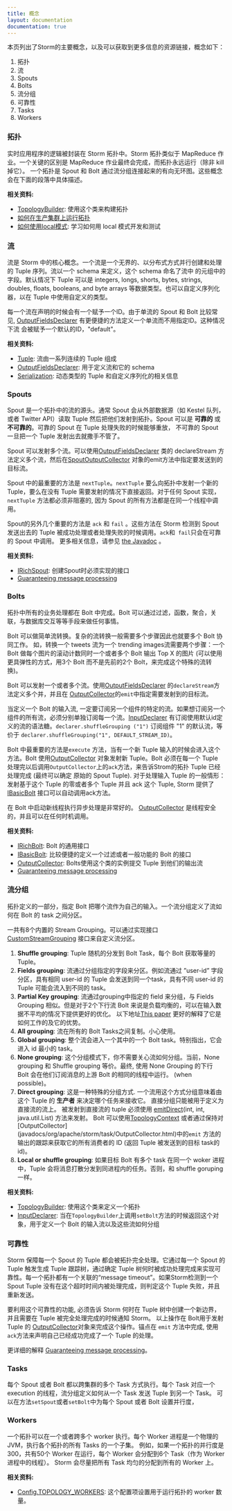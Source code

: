 ```yaml
---
title: 概念
layout: documentation
documentation: true
---
```


本页列出了Storm的主要概念，以及可以获取到更多信息的资源链接，概念如下：

1. 拓扑
2. 流
3. Spouts
4. Bolts
5. 流分组
6. 可靠性
7. Tasks
8. Workers

### 拓扑

实时应用程序的逻辑被封装在 Storm 拓扑中。Storm 拓扑类似于 MapReduce 作业。一个关键的区别是 MapReduce 作业最终会完成，而拓扑永远运行（除非 kill 掉它）。
一个拓扑是 Spout 和 Bolt 通过流分组连接起来的有向无环图。这些概念会在下面的段落中具体描述。

**相关资料:**

* [TopologyBuilder](javadocs/org/apache/storm/topology/TopologyBuilder.html): 使用这个类来构建拓扑
* [如何在生产集群上运行拓扑](Running-topologies-on-a-production-cluster.html)
* [如何使用local模式](Local-mode.html): 学习如何用 local 模式开发和测试

### 流

流是 Storm 中的核心概念。一个流是一个无界的、以分布式方式并行创建和处理的 Tuple 序列。流以一个 schema 来定义，这个 schema 命名了流中
的元组中的字段。默认情况下 Tuple 可以是 integers, longs, shorts, bytes, strings, doubles, floats, booleans, and byte arrays 
等数据类型。也可以自定义序列化器，以在 Tuple 中使用自定义的类型。

每一个流在声明的时候会有一个赋予一个ID。由于单流的 Spout 和 Bolt 比较常见, [OutputFieldsDeclarer](javadocs/org/apache/storm/topology/OutputFieldsDeclarer.html) 有更便捷的方法定义一个单流而不用指定ID。这种情况下流
会被赋予一个默认的ID，"default"。


**相关资料:**

* [Tuple](javadocs/org/apache/storm/tuple/Tuple.html): 流由一系列连续的 Tuple 组成
* [OutputFieldsDeclarer](javadocs/org/apache/storm/topology/OutputFieldsDeclarer.html): 用于定义流和它的 schema
* [Serialization](Serialization.html): 动态类型的 Tuple 和自定义序列化的相关信息

### Spouts

Spout 是一个拓扑中的流的源头。通常 Spout 会从外部数据源（如 Kestel 队列，或者 Twitter API）读取 Tuple 然后把他们发射到拓扑。Spout 
可以是 __可靠的__ 或 __不可靠的__。可靠的 Spout 在 Tuple 处理失败的时候能够重放， 不可靠的 Spout 一旦把一个 Tuple 发射出去就撒手不管了。

Spout 可以发射多个流。可以使用[OutputFieldsDeclarer](javadocs/org/apache/storm/topology/OutputFieldsDeclarer.html) 类的 
declareStream 方法定义多个流，然后在[SpoutOutputCollector](javadocs/org/apache/storm/spout/SpoutOutputCollector.html)
对象的emit方法中指定要发送到的目标流。


Spout 中的最重要的方法是 `nextTuple`。`nextTuple` 要么向拓扑中发射一个新的 Tuple，要么在没有 Tuple 需要发射的情况下直接返回。对于任何 Spout 实现，`nextTuple` 
方法都必须非阻塞的, 因为 Spout 的所有方法都是在同一个线程中调用。

Spout的另外几个重要的方法是 `ack` 和 `fail` 。这些方法在 Storm 检测到 Spout 发送出去的 Tuple 被成功处理或者处理失败的时候调用。`ack`和` fail`只会在可靠的 Spout 中调用。 
更多相关信息，请参见 
[the 
Javadoc](javadocs/org/apache/storm/spout/ISpout.html) 。

**相关资料:**

* [IRichSpout](javadocs/org/apache/storm/topology/IRichSpout.html): 创建Spout时必须实现的接口
* [Guaranteeing message processing](Guaranteeing-message-processing.html)

### Bolts

拓扑中所有的业务处理都在 Bolt 中完成。Bolt 可以通过过滤，函数，聚合，关联，与数据库交互等等手段来做任何事情。

Bolt 可以做简单流转换。复杂的流转换一般需要多个步骤因此也就要多个 Bolt 协同工作。 如，转换一个 tweets 流为一个 trending 
images流需要两个步骤：一个 Bolt 做每个图片的滚动计数同时一个或者多个 Bolt 输出 Top X 的图片 (可以使用更具弹性的方式，用3个 Bolt 而不是先前的2个 Bolt，来完成这个特殊的流转换)。 

Bolt 可以发射一个或者多个流。使用[OutputFieldsDeclarer](javadocs/org/apache/storm/topology/OutputFieldsDeclarer.html)
的`declareStream`方法定义多个并，并且在 [OutputCollector](javadocs/org/apache/storm/task/OutputCollector.html)的`emit`中指定需要发射到的目标流。

当定义一个 Bolt 的输入流, 一定要订阅另一个组件的特定的流。如果想订阅另一个组件的所有流，必须分别单独订阅每一个流。[InputDeclarer](javadocs/org/apache/storm/topology/InputDeclarer.html) 有订阅使用默认id定义的流的语法糖。`declarer.shuffleGrouping
("1")` 订阅组件 "1" 的默认流，等价于 `declarer.shuffleGrouping("1", DEFAULT_STREAM_ID)`。

Bolt 中最重要的方法是`execute` 方法，当有一个新 Tuple 输入的时候会进入这个方法。Bolt 使用[OutputCollector](javadocs/org/apache/storm/task/OutputCollector.html) 对象发射新 Tuple。Bolt
必须在每一个 Tuple 处理完以后调用`OutputCollector`上的`ack`方法，来告诉Strom的拓扑 Tuple 已经处理完成 (最终可以确定
原始的 Spout Tuple). 对于处理输入 Tuple 的一般情形：发射基于这个 Tuple 的零或者多个 Tuple 并且 ack 这个 Tuple, Storm 提供了
[IBasicBolt](javadocs/org/apache/storm/topology/IBasicBolt.html) 接口可以自动调用ack方法。

在 Bolt 中启动新线程执行异步处理是非常好的。 [OutputCollector](javadocs/org/apache/storm/task/OutputCollector.html) 是线程安全的，并且可以在任何时机调用。

**相关资料:**

* [IRichBolt](javadocs/org/apache/storm/topology/IRichBolt.html): Bolt 的通用接口
* [IBasicBolt](javadocs/org/apache/storm/topology/IBasicBolt.html): 比较便捷的定义一个过滤或者一般功能的 Bolt 的接口
* [OutputCollector](javadocs/org/apache/storm/task/OutputCollector.html): Bolts使用这个类的实例提交 Tuple 到他们的输出流
* [Guaranteeing message processing](Guaranteeing-message-processing.html)

### 流分组

拓扑定义的一部分，指定 Bolt 把哪个流作为自己的输入。一个流分组定义了流如何在 Bolt 的 task 之间分区。

一共有8个内置的 Stream Grouping。可以通过实现接口[CustomStreamGrouping](javadocs/org/apache/storm/grouping/CustomStreamGrouping.html)
接口来自定义流分区。

1. **Shuffle grouping**: Tuple 随机的分发到 Bolt Task，每个 Bolt 获取等量的 Tuple。
2. **Fields grouping**: 流通过分组指定的字段来分区。例如流通过 ”user-id” 字段分区，具有相同 user-id 的 Tuple 会发送到同一个task，具有不同 user-id
的 Tuple 可能会流入到不同的 task。
3. **Partial Key grouping**: 流通过grouping中指定的 field 来分组，与 Fields 
Grouping 相似。但是对于2个下行流 Bolt 来说是负载均衡的，可以在输入数据不平均的情况下提供更好的优化。
以下地址[This paper](https://melmeric.files.wordpress.com/2014/11/the-power-of-both-choices-practical-load-balancing-for-distributed-stream-processing-engines.pdf) 
更好的解释了它是如何工作的及它的优势。
4. **All grouping**: 流在所有的 Bolt Tasks之间复制。小心使用。
5. **Global grouping**: 整个流会进入一个其中的一个 Bolt task。特别指出，它会进入 id 最小的 task。
6. **None grouping**: 这个分组模式下，你不需要关心流如何分组。当前，None grouping 和 Shuffle grouping 等价。最终, 使用 None Grouping 的下行 Bolt 
会在他们订阅消息的上游 Bolt 的相同的线程中运行。
(when possible)。
7. **Direct grouping**: 这是一种特殊的分组方式. 一个流用这个方式分组意味着由这个 Tuple 的 __生产者__ 来决定哪个任务来接收它。 直接分组只能被用于定义为直接流的流上。 被发射到直接流的 tuple 
必须使用 [emitDirect](javadocs/org/apache/storm/task/OutputCollector.html#emitDirect)(int, int, java.util.List) 方法来发射。
Bolt 可以使用[TopologyContext](javadocs/org/apache/storm/task/TopologyContext.html) 或者通过保持对[OutputCollector]
(javadocs/org/apache/storm/task/OutputCollector.html)中的`emit` 方法的输出的跟踪来获取它的所有消费者的 ID (返回 Tuple 被发送到的目标 task的id)。
8. **Local or shuffle grouping**: 如果目标 Bolt 有多个 task 在同一个 woker 进程中，Tuple 会将消息打散分发到同进程内的任务。否则，和 shuffle goruping 一样。

**相关资料:**

* [TopologyBuilder](javadocs/org/apache/storm/topology/TopologyBuilder.html): 使用这个类来定义一个拓扑
* [InputDeclarer](javadocs/org/apache/storm/topology/InputDeclarer.html): 
当在`TopologyBuilder`上调用`setBolt`方法的时候返回这个对象，用于定义一个 Bolt 的输入流以及这些流如何分组
### 可靠性

Storm 保障每一个 Spout 的 Tuple 都会被拓扑完全处理。它通过每一个 Spout 的 Tuple 触发生成 Tuple 跟踪树，通过确定 Tuple 
树何时被成功处理完成来实现可靠性。每一个拓扑都有一个关联的“message 
timeout”。如果Storm检测到一个 Spout Tuple 没有在这个超时时间内被处理完成，则判定这个 Tuple 失败，并且重新发送。

要利用这个可靠性的功能, 必须告诉 Storm 何时在 Tuple 树中创建一个新边界，并且需要在 Tuple 被完全处理完成的时候通知 Storm。 以上操作在 Bolt用于发射 Tuple 的 [OutputCollector](javadocs/org/apache/storm/task/OutputCollector.html)对象来完成这个操作。锚点在 
`emit` 方法中完成, 使用`ack`方法来声明自己已经成功完成了一个 Tuple 的处理。

更详细的解释 [Guaranteeing message processing](Guaranteeing-message-processing.html)。

### Tasks

每个 Spout 或者 Bolt 都以跨集群的多个 Task 方式执行。每个 Task 对应一个 execution 的线程，流分组定义如何从一个 Task 发送 Tuple 到另一个 Task。 
可以在方法`setSpout`或者`setBolt`中为每个 Spout 或者 Bolt 设置并行度，
### Workers

一个拓扑可以在一个或者跨多个 worker 执行。每个 Worker 进程是一个物理的 JVM，执行各个拓扑的所有 Tasks 的一个子集。
例如，如果一个拓扑的并行度是300，共有50个 Worker 在运行，每个 Worker 会分配到6个 Task（作为 Worker 进程中的线程）。
Storm 会尽量把所有 Task 均匀的分配到所有的 Worker 上。

**相关资料:**

* [Config.TOPOLOGY_WORKERS](javadocs/org/apache/storm/Config.html#TOPOLOGY_WORKERS): 这个配置项设置用于运行拓扑的 worker 数量。

